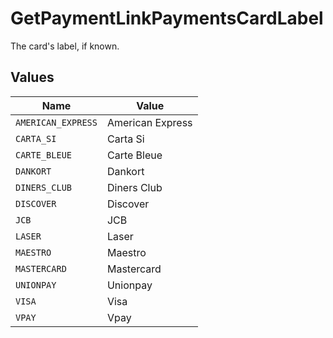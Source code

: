 # GetPaymentLinkPaymentsCardLabel

The card's label, if known.


## Values

| Name               | Value              |
| ------------------ | ------------------ |
| `AMERICAN_EXPRESS` | American Express   |
| `CARTA_SI`         | Carta Si           |
| `CARTE_BLEUE`      | Carte Bleue        |
| `DANKORT`          | Dankort            |
| `DINERS_CLUB`      | Diners Club        |
| `DISCOVER`         | Discover           |
| `JCB`              | JCB                |
| `LASER`            | Laser              |
| `MAESTRO`          | Maestro            |
| `MASTERCARD`       | Mastercard         |
| `UNIONPAY`         | Unionpay           |
| `VISA`             | Visa               |
| `VPAY`             | Vpay               |
